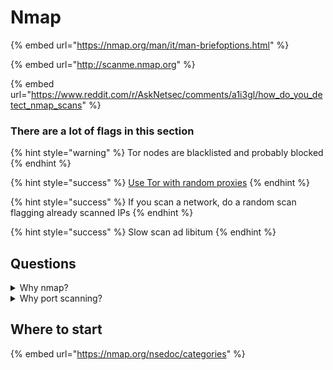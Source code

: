 # Nmap

{% embed url="https://nmap.org/man/it/man-briefoptions.html" %}

{% embed url="http://scanme.nmap.org" %}

{% embed url="https://www.reddit.com/r/AskNetsec/comments/a1i3gl/how_do_you_detect_nmap_scans" %}

### There are a lot of flags in this section

{% hint style="warning" %}
Tor nodes are blacklisted and probably blocked
{% endhint %}

{% hint style="success" %}
[Use Tor with random proxies](../roadmap/000-basics-level/explanations/enter-anonymous.md)&#x20;
{% endhint %}

{% hint style="success" %}
If you scan a network, do a random scan flagging already scanned IPs
{% endhint %}

{% hint style="success" %}
Slow scan ad libitum
{% endhint %}

## Questions

<details>

<summary>Why nmap?</summary>

cuz is massive, extensible, well documented and widely used

</details>

<details>

<summary>Why port scanning?</summary>

Try scan your default gateway and see what you find.

```
nmap -vv -A 192.168.1.1
```

</details>

## Where to start

{% embed url="https://nmap.org/nsedoc/categories" %}

